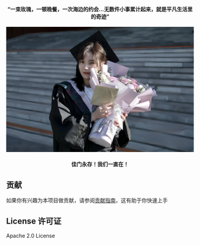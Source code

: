 <h4 align='center'>“一束玫瑰，一顿晚餐，一次海边的约会...无数件小事累计起来，就是平凡生活里的奇迹”</h2>
<div align='center'><img  src="./docs/imgs/home.webp"></div>
<h4 align='center'>佳门永存！我们一直在！</h4>

## 贡献

如果你有兴趣为本项目做贡献，请参阅[贡献指南](./CONTRIBUTING.md)，这有助于你快速上手

## License 许可证

Apache 2.0 License
